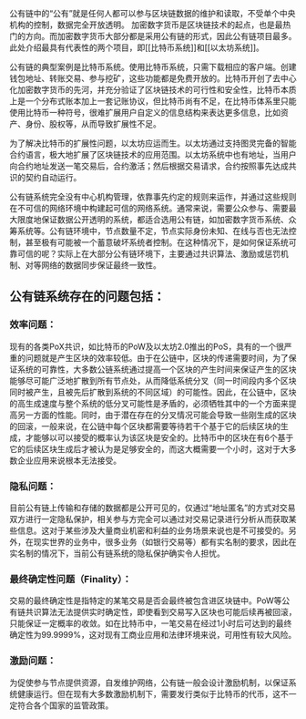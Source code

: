 公有链中的“公有”就是任何人都可以参与区块链数据的维护和读取，不受单个中央机构的控制，数据完全开放透明。
加密数字货币是区块链技术的起点，也是最热门的方向。而加密数字货币大部分都是采用公有链的形式，因此公有链项目最多。此处介绍最具有代表性的两个项目，即[[比特币系统]]和[[以太坊系统]]。

公有链的典型案例是比特币系统。使用比特币系统，只需下载相应的客户端。创建钱包地址、转账交易、参与挖矿，这些功能都是免费开放的。比特币开创了去中心化加密数字货币的先河，并充分验证了区块链技术的可行性和安全性，比特币本质上是一个分布式账本加上一套记账协议，但比特币尚有不足，在比特币体系里只能使用比特币一种符号，很难扩展用户自定义的信息结构来表达更多信息，比如资产、身份、股权等，从而导致扩展性不足。

为了解决比特币的扩展性问题，以太坊应运而生。以太坊通过支持图灵完备的智能合约语言，极大地扩展了区块链技术的应用范围。以太坊系统中也有地址，当用户向合约地址发送一笔交易后，合约激活；然后根据交易请求，合约按照事先达成共识的契约自动运行。

公有链系统完全没有中心机构管理，依靠事先约定的规则来运作，并通过这些规则在不可信的网络环境中构建起可信的网络系统。通常来说，需要公众参与、需要最大限度地保证数据公开透明的系统，都适合选用公有链，如加密数字货币系统、众筹系统等。公有链环境中，节点数量不定，节点实际身份未知、在线与否也无法控制，甚至极有可能被一个蓄意破坏系统者控制。在这种情况下，是如何保证系统可靠可信的呢？实际上在大部分公有链环境下，主要通过共识算法、激励或惩罚机制、对等网络的数据同步保证最终一致性。

## 公有链系统存在的问题包括：
### 效率问题：
现有的各类PoX共识，如比特币的PoW及以太坊2.0推出的PoS，具有的一个很严重的问题就是产生区块的效率较低。由于在公链中，区块的传递需要时间，为了保证系统的可靠性，大多数公链系统通过提高一个区块的产生时间来保证产生的区块能够尽可能广泛地扩散到所有节点处，从而降低系统分叉（同一时间段内多个区块同时被产生，且被先后扩散到系统的不同区域）的可能性。因此，在公链中，区块的高生成速度与整个系统的低分叉可能性是矛盾的，必须牺牲其中的一个方面来提高另一方面的性能。同时，由于潜在存在的分叉情况可能会导致一些刚生成的区块的回滚，一般来说，在公链中每个区块都需要等待若干个基于它的后续区块的生成，才能够以可以接受的概率认为该区块是安全的。比特币中的区块在有6个基于它的后续区块生成后才被认为是足够安全的，而这大概需要一个小时，这对于大多数企业应用来说根本无法接受。
### 隐私问题：
目前公有链上传输和存储的数据都是公开可见的，仅通过“地址匿名”的方式对交易双方进行一定隐私保护，相关参与方完全可以通过对交易记录进行分析从而获取某些信息。这对于某些涉及大量商业机密和利益的业务场景来说也是不可接受的。另外，在现实世界的业务中，很多业务（如银行交易等）都有实名制的要求，因此在实名制的情况下，当前公有链系统的隐私保护确实令人担忧。
### 最终确定性问题（Finality）：
交易的最终确定性是指特定的某笔交易是否会最终被包含进区块链中。PoW等公有链共识算法无法提供实时确定性，即使看到交易写入区块也可能后续再被回滚，只能保证一定概率的收敛。如在比特币中，一笔交易在经过1小时后可达到的最终确定性为99.9999%，这对现有工商业应用和法律环境来说，可用性有较大风险。
### 激励问题：
为促使参与节点提供资源，自发维护网络，公有链一般会设计激励机制，以保证系统健康运行。但在现有大多数激励机制下，需要发行类似于比特币的代币，这不一定符合各个国家的监管政策。

